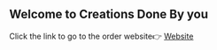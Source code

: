 ## Welcome to Creations Done By you

Click the link to go to the order website👉 [Website](https://sites.google.com/s/1Lt1jKPn2XRvdUbR4Aml7nL_PvqPAepYG/p/1cEE0SNvasPSJCk11Hhz_4ccWUtC2rYjQ/edit)
